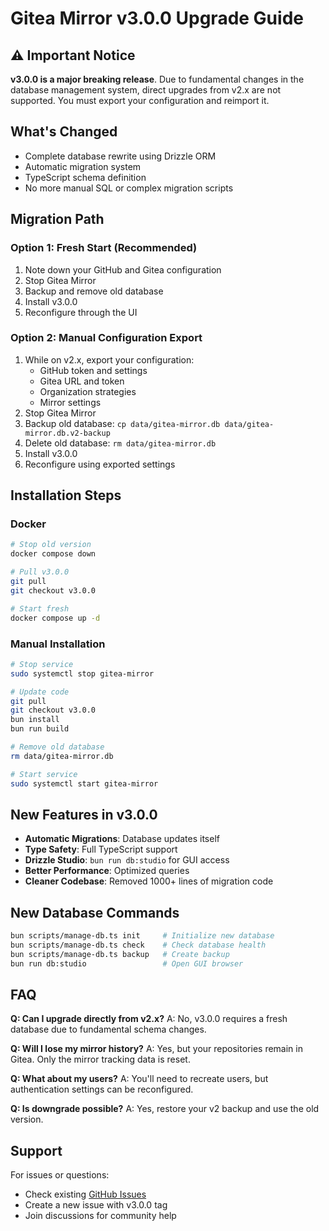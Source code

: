 # Gitea Mirror v3.0.0 Upgrade Guide

## ⚠️ Important Notice

**v3.0.0 is a major breaking release**. Due to fundamental changes in the database management system, direct upgrades from v2.x are not supported. You must export your configuration and reimport it.

## What's Changed

- Complete database rewrite using Drizzle ORM
- Automatic migration system
- TypeScript schema definition
- No more manual SQL or complex migration scripts

## Migration Path

### Option 1: Fresh Start (Recommended)
1. Note down your GitHub and Gitea configuration
2. Stop Gitea Mirror
3. Backup and remove old database
4. Install v3.0.0
5. Reconfigure through the UI

### Option 2: Manual Configuration Export
1. While on v2.x, export your configuration:
   - GitHub token and settings
   - Gitea URL and token
   - Organization strategies
   - Mirror settings
2. Stop Gitea Mirror
3. Backup old database: `cp data/gitea-mirror.db data/gitea-mirror.db.v2-backup`
4. Delete old database: `rm data/gitea-mirror.db`
5. Install v3.0.0
6. Reconfigure using exported settings

## Installation Steps

### Docker
```bash
# Stop old version
docker compose down

# Pull v3.0.0
git pull
git checkout v3.0.0

# Start fresh
docker compose up -d
```

### Manual Installation
```bash
# Stop service
sudo systemctl stop gitea-mirror

# Update code
git pull
git checkout v3.0.0
bun install
bun run build

# Remove old database
rm data/gitea-mirror.db

# Start service
sudo systemctl start gitea-mirror
```

## New Features in v3.0.0

- **Automatic Migrations**: Database updates itself
- **Type Safety**: Full TypeScript support
- **Drizzle Studio**: `bun run db:studio` for GUI access
- **Better Performance**: Optimized queries
- **Cleaner Codebase**: Removed 1000+ lines of migration code

## New Database Commands

```bash
bun scripts/manage-db.ts init     # Initialize new database
bun scripts/manage-db.ts check    # Check database health
bun scripts/manage-db.ts backup   # Create backup
bun run db:studio                 # Open GUI browser
```

## FAQ

**Q: Can I upgrade directly from v2.x?**
A: No, v3.0.0 requires a fresh database due to fundamental schema changes.

**Q: Will I lose my mirror history?**
A: Yes, but your repositories remain in Gitea. Only the mirror tracking data is reset.

**Q: What about my users?**
A: You'll need to recreate users, but authentication settings can be reconfigured.

**Q: Is downgrade possible?**
A: Yes, restore your v2 backup and use the old version.

## Support

For issues or questions:
- Check existing [GitHub Issues](https://github.com/arunavo4/gitea-mirror/issues)
- Create a new issue with v3.0.0 tag
- Join discussions for community help